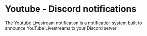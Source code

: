 <h1>Youtube - Discord notifications</h1>

The Youtube Livestream notification is a notification system built to announce YouTube Livestreams to your Discord server
